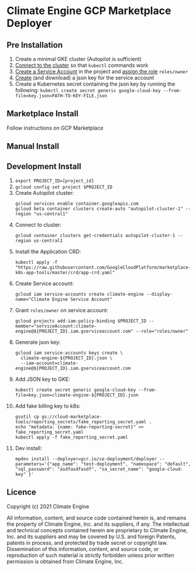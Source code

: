 # Climate Engine GCP Marketplace Deployer


## Pre Installation

  1. Create a minimal GKE cluster (Autopilot is sufficient)
  1. [Connect to the cluster](https://cloud.google.com/kubernetes-engine/docs/how-to/cluster-access-for-kubectl#generate_kubeconfig_entry)
     so that `kubectl` commands work
  1. [Create a Service Account](https://cloud.google.com/iam/docs/creating-managing-service-accounts)
     in the project and [assign the role](https://cloud.google.com/iam/docs/granting-changing-revoking-access)
     `roles/owner`
  1. [Create](https://cloud.google.com/iam/docs/creating-managing-service-account-keys) (and download)
     a json key for the service account
  1. Create a Kubernetes secret containing the json key by running the following: 
     `kubectl create secret generic google-cloud-key --from-file=key.json=PATH-TO-KEY-FILE.json`
     

## Marketplace Install
Follow instructions on GCP Marketplace

## Manual Install

## Development Install
  1. `export PROJECT_ID=[project_id]`
  2. `gcloud config set project $PROJECT_ID`
  3. Create Autopilot cluster:
     ```shell
     gcloud services enable container.googleapis.com
     gcloud beta container clusters create-auto "autopilot-cluster-1" --region "us-central1"
     ```
  4. Connect to cluster:
     ```shell
     gcloud container clusters get-credentials autopilot-cluster-1 --region us-central1
     ```
  5. Install the Application CRD:
     ```shell
     kubectl apply -f "https://raw.githubusercontent.com/GoogleCloudPlatform/marketplace-k8s-app-tools/master/crd/app-crd.yaml"
     ```
  6. Create Service account:
     ```shell
     gcloud iam service-accounts create climate-engine --display-name="Climate Engine Service Account"
     ```
  7. Grant `roles/owner` on service account:
     ```shell
     gcloud projects add-iam-policy-binding $PROJECT_ID --member="serviceAccount:climate-engine@${PROJECT_ID}.iam.gserviceaccount.com" --role="roles/owner"
     ```  
  8. Generate json key:
     ```shell
     gcloud iam service-accounts keys create \
       climate-engine-${PROJECT_ID}.json \
       --iam-account=climate-engine@${PROJECT_ID}.iam.gserviceaccount.com
     ```
  9. Add JSON key to GKE:
     ```shell
     kubectl create secret generic google-cloud-key --from-file=key.json=climate-engine-${PROJECT_ID}.json
     ```  
  10. Add fake billing key to k8s:
      ```
      gsutil cp gs://cloud-marketplace-tools/reporting_secrets/fake_reporting_secret.yaml .
      echo "metadata: {name: fake-reporting-secret}" >> fake_reporting_secret.yaml
      kubectl apply -f fake_reporting_secret.yaml
      ```
  11. Dev install:
      ```shell
      mpdev install --deployer=gcr.io/ce-deployment/deployer --parameters='{"app_name": "test-deployment", "namespace": "default", "sql_password": "asdfasdfasdf", "sa_secret_name": "google-cloud-key" }'
      ```


## Licence
Copyright (c) 2021 Climate Engine

All information, content, and source code contained herein is, 
and remains the property of Climate Engine, Inc. and its suppliers,
if any. The intellectual and technical concepts contained herein 
are proprietary to Climate Engine, Inc. and its suppliers and may
be covered by U.S. and foreign Patents, patents in process, and 
protected by trade secret or copyright law. Dissemination of this 
information, content, and source code, or reproduction of such 
material is strictly forbidden unless prior written permission is 
obtained from Climate Engine, Inc.
